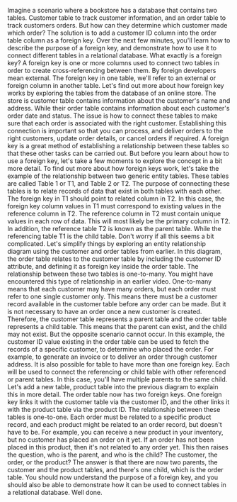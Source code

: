 Imagine a scenario
where a bookstore has a database that
contains two tables. Customer table to track
customer information, and an order table to
track customers orders. But how can they determine which customer made which order? The solution is to add a customer ID column into the order table column
as a foreign key. Over the next few minutes, you'll learn how to describe the purpose of a foreign key, and demonstrate how to use it to connect different tables
in a relational database. What exactly is a foreign key? A foreign key is one or more
columns used to connect two tables in order to create cross-referencing
between them. By foreign developers
mean external. The foreign key in one table, we'll refer to an external or foreign column in another table. Let's find out more about
how foreign key works by exploring the tables from the database of an online store. The store is customer
table contains information about the
customer's name and address. While their order table
contains information about each customer's
order date and status. The issue is how to connect
these tables to make sure that each order is associated with the
right customer. Establishing this connection is important so that
you can process, and deliver orders to
the right customers, update order details, or
cancel orders if required. A foreign key is a great method of establishing a relationship between these tables so that these other tasks
can be carried out. But before you learn about
how to use a foreign key, let's take a few
moments to explore the concept in a
bit more detail. To find out more about
how foreign keys work, let's take the example
of the relationship between two generic
entity tables. These tables are
called Table 1 or T1, and Table 2 or T2. The purpose of connecting
these tables is to relate records of data that exist in both tables with each other. The foreign key in T1 should point to
related column in T2. In this case, the foreign
key column values in T1 must correspond to
existing values in the reference column in T2. The reference column in T2 must contain unique values
in each row of data. This will most likely be
the primary column in T2. In addition, the reference table T2 is known as the parent table. While the referencing table
T1 is the child table. Don't worry if all this
seems a bit complicated. Let's simplify
things by exploring an entity relationship diagram using the customer and
order tables from earlier. In this diagram, the
order table relates to the customer table by including the customer ID attribute, and defining it as foreign
key inside the order table. The relationship between these
two tables is one-to-many. You might have
encountered this type of relationship in
an earlier video. One-to-many means
that each customer may have many orders, but each order must refer to
one single customer only. This means there must
be a customer record available in the customer table before any order can be made. But it is not necessary to have an order once a new
customer is created. Therefore, the customer
table represents a parent table and the order table
represents a child table. This means that the
parent can exist, and the child may not exist. But the opposite
scenario cannot occur. In this example, the customer
ID value existing in the order table can be used to fetch the records of
a specific customer, to determine who
placed the order. For example, to
generate an invoice or to deliver an order
through customer address. It is also possible for table to have more than
one foreign key. Each will be used to
connect the referencing or child table with other
referenced or parent tables. In this case, you'll have multiple parents
to the same child. Let's add a new table, product table into
the previous diagram to explain this in more detail. The order table now
has two foreign keys. One foreign key links it with the customer table
via the customer ID, and the other links it with the product table
via the product ID. The relationship between
these tables is one-to-one. Each order must be related to
a specific product record, and each product
might be related to an order record, but
doesn't have to be. For example, you can receive a new product
in your inventory, but no customer has placed
an order on it yet. If an order has not been
placed in this product, then it's not related
to any order yet. This then raises the question, who is the parent,
and who is the child? The customer, the
order, or the product? The answer is that there
are now two parents, the customer and
the product tables, and there's one child,
which is the order table. You should now understand the
purpose of a foreign key, and you should also be
able to demonstrate how it can be used to connect tables in a relational
database. Well done.